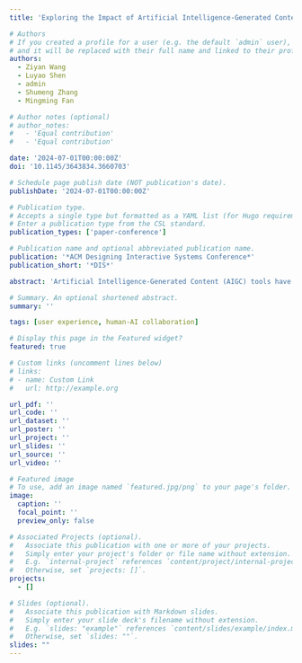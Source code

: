 ```yaml
---
title: 'Exploring the Impact of Artificial Intelligence-Generated Content (AIGC) Tools on Social Dynamics in UX Collaboration'

# Authors
# If you created a profile for a user (e.g. the default `admin` user), write the username (folder name) here
# and it will be replaced with their full name and linked to their profile.
authors:
  - Ziyan Wang
  - Luyao Shen
  - admin
  - Shumeng Zhang
  - Mingming Fan

# Author notes (optional)
# author_notes:
#   - 'Equal contribution'
#   - 'Equal contribution'

date: '2024-07-01T00:00:00Z'
doi: '10.1145/3643834.3660703'

# Schedule page publish date (NOT publication's date).
publishDate: '2024-07-01T00:00:00Z'

# Publication type.
# Accepts a single type but formatted as a YAML list (for Hugo requirements).
# Enter a publication type from the CSL standard.
publication_types: ['paper-conference']

# Publication name and optional abbreviated publication name.
publication: '*ACM Designing Interactive Systems Conference*'
publication_short: '*DIS*'

abstract: 'Artificial Intelligence-Generated Content (AIGC) tools have gradually been integrated into the daily workflow of UX practitioners. While existing research has explored the integration of AIGC tools in daily workflow, little is known about their impact on social dynamics within UX collaboration. We conducted four focus groups and eight semi-structured interviews with 26 UX practitioners to investigate how AIGC tools influence social dynamics in UX collaboration. Our findings indicated that AIGC tools not only mitigated conflicts but also introduced potential new conflicts. AIGC tools expanded the roles of UX practitioners and fostered a team culture characterized by exploring and discussing. Participants have higher expectations for AI-assisted design in user understanding and prototype evaluation, and team-motivated AI tools learning. Based on these findings, we discussed the benefits and concerns of conflict resolution through AIGC and the importance of teams in AI learning. Finally, we proposed several suggestions for future AI design research.'

# Summary. An optional shortened abstract.
summary: ''

tags: [user experience, human-AI collaboration]

# Display this page in the Featured widget?
featured: true

# Custom links (uncomment lines below)
# links:
# - name: Custom Link
#   url: http://example.org

url_pdf: ''
url_code: ''
url_dataset: ''
url_poster: ''
url_project: ''
url_slides: ''
url_source: ''
url_video: ''

# Featured image
# To use, add an image named `featured.jpg/png` to your page's folder.
image:
  caption: ''
  focal_point: ''
  preview_only: false

# Associated Projects (optional).
#   Associate this publication with one or more of your projects.
#   Simply enter your project's folder or file name without extension.
#   E.g. `internal-project` references `content/project/internal-project/index.md`.
#   Otherwise, set `projects: []`.
projects:
  - []

# Slides (optional).
#   Associate this publication with Markdown slides.
#   Simply enter your slide deck's filename without extension.
#   E.g. `slides: "example"` references `content/slides/example/index.md`.
#   Otherwise, set `slides: ""`.
slides: ""
---
```


<!-- {{% callout note %}}
Click the _Cite_ button above to demo the feature to enable visitors to import publication metadata into their reference management software.
{{% /callout %}}

{{% callout note %}}
Create your slides in Markdown - click the _Slides_ button to check out the example.
{{% /callout %}}

Add the publication's **full text** or **supplementary notes** here. You can use rich formatting such as including [code, math, and images](https://docs.hugoblox.com/content/writing-markdown-latex/). -->
